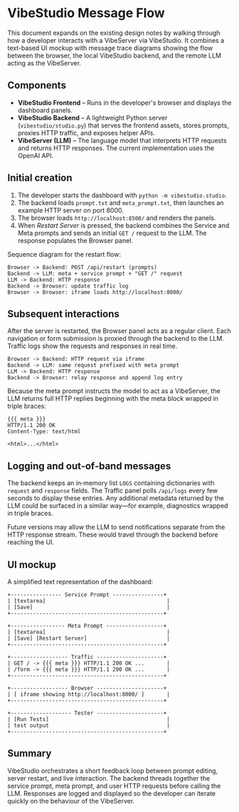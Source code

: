 # VibeStudio Message Flow

This document expands on the existing design notes by walking through how a developer interacts with a VibeServer via VibeStudio. It combines a text-based UI mockup with message trace diagrams showing the flow between the browser, the local VibeStudio backend, and the remote LLM acting as the VibeServer.

## Components

* **VibeStudio Frontend** – Runs in the developer's browser and displays the dashboard panels.
* **VibeStudio Backend** – A lightweight Python server (`vibestudio/studio.py`) that serves the frontend assets, stores prompts, proxies HTTP traffic, and exposes helper APIs.
* **VibeServer (LLM)** – The language model that interprets HTTP requests and returns HTTP responses. The current implementation uses the OpenAI API.

## Initial creation

1. The developer starts the dashboard with `python -m vibestudio.studio`.
2. The backend loads `prompt.txt` and `meta_prompt.txt`, then launches an example HTTP server on port 8000.
3. The browser loads `http://localhost:8500/` and renders the panels.
4. When *Restart Server* is pressed, the backend combines the Service and Meta prompts and sends an initial `GET /` request to the LLM. The response populates the Browser panel.

Sequence diagram for the restart flow:

```
Browser -> Backend: POST /api/restart (prompts)
Backend -> LLM: meta + service prompt + "GET /" request
LLM -> Backend: HTTP response
Backend -> Browser: update traffic log
Browser -> Browser: iframe loads http://localhost:8000/
```

## Subsequent interactions

After the server is restarted, the Browser panel acts as a regular client. Each navigation or form submission is proxied through the backend to the LLM. Traffic logs show the requests and responses in real time.

```
Browser -> Backend: HTTP request via iframe
Backend -> LLM: same request prefixed with meta prompt
LLM -> Backend: HTTP response
Backend -> Browser: relay response and append log entry
```

Because the meta prompt instructs the model to act as a VibeServer, the LLM returns full HTTP replies beginning with the meta block wrapped in triple braces:

```
{{{ meta }}}
HTTP/1.1 200 OK
Content-Type: text/html

<html>...</html>
```

## Logging and out‑of‑band messages

The backend keeps an in‑memory list `LOGS` containing dictionaries with `request` and `response` fields. The Traffic panel polls `/api/logs` every few seconds to display these entries. Any additional metadata returned by the LLM could be surfaced in a similar way—for example, diagnostics wrapped in triple braces.

Future versions may allow the LLM to send notifications separate from the HTTP response stream. These would travel through the backend before reaching the UI.

## UI mockup

A simplified text representation of the dashboard:

```
+---------------- Service Prompt ----------------+
| [textarea]                                      |
| [Save]                                          |
+------------------------------------------------+

+----------------- Meta Prompt ------------------+
| [textarea]                                      |
| [Save] [Restart Server]                         |
+------------------------------------------------+

+------------------ Traffic ---------------------+
| GET / -> {{{ meta }}} HTTP/1.1 200 OK ...       |
| /form -> {{{ meta }}} HTTP/1.1 200 OK ...       |
+------------------------------------------------+

+------------------ Browser ---------------------+
| [ iframe showing http://localhost:8000/ ]       |
+------------------------------------------------+

+------------------- Tester ---------------------+
| [Run Tests]                                     |
| test output                                     |
+------------------------------------------------+
```

## Summary

VibeStudio orchestrates a short feedback loop between prompt editing, server restart, and live interaction. The backend threads together the service prompt, meta prompt, and user HTTP requests before calling the LLM. Responses are logged and displayed so the developer can iterate quickly on the behaviour of the VibeServer.

